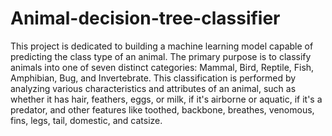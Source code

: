 # Animal-decision-tree-classifier

This project is dedicated to building a machine learning model capable of predicting the class type of an animal. The primary purpose is to classify animals into one of seven distinct categories: Mammal, Bird, Reptile, Fish, Amphibian, Bug, and Invertebrate. This classification is performed by analyzing various characteristics and attributes of an animal, such as whether it has hair, feathers, eggs, or milk, if it's airborne or aquatic, if it's a predator, and other features like toothed, backbone, breathes, venomous, fins, legs, tail, domestic, and catsize.
